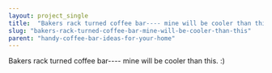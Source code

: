 ```yaml
---
layout: project_single
title:  "Bakers rack turned coffee bar---- mine will be cooler than this. :)"
slug: "bakers-rack-turned-coffee-bar-mine-will-be-cooler-than-this"
parent: "handy-coffee-bar-ideas-for-your-home"
---
```

Bakers rack turned coffee bar---- mine will be cooler than this. :)